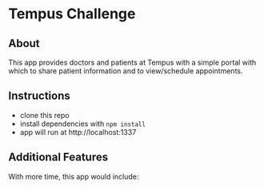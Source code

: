 # Tempus Challenge

## About
This app provides doctors and patients at Tempus with a simple portal with which to share patient information and to view/schedule appointments.

## Instructions
- clone this repo
- install dependencies with ````npm install````
- app will run at http://localhost:1337

## Additional Features 
With more time, this app would include:


